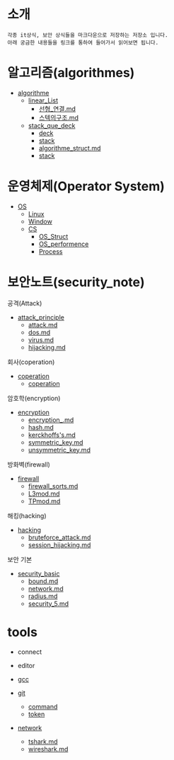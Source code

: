 # 소개 

    각종 it상식, 보안 상식들을 마크다운으로 저장하는 저장소 입니다.
    아래 궁금한 내용들을 링크를 통하여 들어가서 읽어보면 됩니다.


# 알고리즘(algorithmes)

* [algorithme](./algorithme/)
    * [linear_List](./algorithme/Linear_List/)
        * [선형_연결.md](./algorithme/Linear_List/linear_connect.md)
        * [스텍의구조.md](./algorithme/Linear_List/stack_struct.md)
    * [stack_que_deck](./algorithme/stack_que_deck/)
        * [deck](./algorithme/stack_que_deck/deck.md)
        * [stack](./algorithme/stack_que_deck/stack.md)
        * [algorithme_struct.md](./algorithme/stack_que_deck/stack.md)
        * [stack](./algorithme/stack_que_deck/stack.md)

# 운영체제(Operator System)

* [OS](./os/)
    * [Linux](./os/linux/)
    * [Window](./os/window/)
    * [CS](./os/cs/)
        * [OS_Struct](./os/cs/)
        * [OS_performence](./os/cs/OS_performence.md)
        * [Process](./os/cs/process.md)


# 보안노트(security_note)

 공격(Attack)

* [attack_principle](./security_note/attack/)
    * [attack.md](./security_note/attack.md)
    * [dos.md](./security_note/dos.md)
    * [virus.md](./security_note/virus.md)
    * [hijacking.md](./security_note/haijacking.md)

회사(coperation)

* [coperation](./security_note/coperation/)
    * [coperation](./security_note/coperation/coperation.md)

암호학(encryption)

* [encryption](./security_note/encrypttion/)
    * [encryption_.md](./security_note/encrypttion/encryption_.md)
    * [hash.md](./security_note/encrypttion/hash.md)
    * [kerckhoffs's.md](./security_note/encrypttion/kerckhoffs's.md)
    * [symmetric_key.md](./security_note/encrypttion/symmetric_key.md)
    * [unsymmetric_key.md](./security_note/encrypttion/un_symetry_key.md)

방화벽(firewall)

* [firewall](./security_note/firewall/)
    * [firewall_sorts.md](./security_note/firewall/firewall.md)
    * [L3mod.md](./security_note/firewall/L3mod.md)
    * [TPmod.md](./security_note/firewall/TPmod.md)

해킹(hacking)

* [hacking](./security_note/hacking/)
    * [bruteforce_attack.md](./security_note/hacking/brute_force/brute_force.md)
    * [session_hijacking.md](./security_note/hacking/session_hijacking/session_hijacking.md)

보안 기본

* [security_basic](./security_note/security_basic/)
    * [bound.md](./security_note/security_basic/bound.md)
    * [network.md](./security_note/security_basic/network.md)
    * [radius.md](./security_note/security_basic/radius.md)
    * [security_5.md](./security_note/security_basic/security_5.md)

# tools

* connect

* editor


* [gcc](tools/gcc/gcc.md)

* [git](./tools/git/)
    * [command](tools/git/command.md)
    * [token](./tools/git/token.md)


* [network](./tools/network/)
    * [tshark.md](./tools/network/tshark.md)
    * [wireshark.md](./tools/network/wireshark.md)


